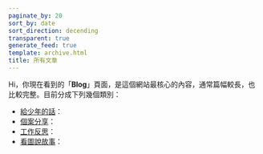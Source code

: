 ```yaml
---
paginate_by: 20
sort_by: date
sort_direction: decending
transparent: true
generate_feed: true
template: archive.html
title: 所有文章
---
```


Hi，你現在看到的「**Blog**」頁面，是這個網站最核心的內容，通常篇幅較長，也比較完整。目前分成下列幾個類別：

- [給少年的話](/categories/gei-shao-nian-de-hua)：
- [個案分享](/categories/ge-an-fen-xiang)：
- [工作反思](/categories/gong-zuo-fan-si)：
- [看圖說故事](/categories/kan-tu-shuo-gu-shi)：

